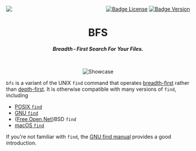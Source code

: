 
<div align = right>

[<img src = 'https://github.com/tavianator/bfs/actions/workflows/ci.yml/badge.svg' align = left>][CI]

[![Badge License]][License]
[![Badge Version]][Releases] <br>

</div>
<div align = center>

# BFS

***Breadth - First Search For Your Files.***

<br>

![Showcase]

</div>

`bfs` is a variant of the UNIX `find` command that operates [breadth-first] rather than [depth-first].
It is otherwise compatible with many versions of `find`, including

- [POSIX `find`][POSIX]
- [GNU `find`][GNU]
- {[Free],[Open],[Net]}BSD `find`
- [macOS `find`][MacOS]

If you're not familiar with `find`, the [GNU find manual][GNU Manual] provides a good introduction.


<!----------------------------------------------------------------------------->

[Showcase]: https://tavianator.github.io/bfs/animation.svg 'Screenshot'

[Releases]: https://github.com/tavianator/bfs/releases
[License]: LICENSE
[CI]: https://github.com/tavianator/bfs/actions/workflows/ci.yml


<!--------------------------------{ References }------------------------------->

[breadth-first]: https://en.wikipedia.org/wiki/Breadth-first_search
[depth-first]: https://en.wikipedia.org/wiki/Depth-first_search

[GNU Manual]: https://www.gnu.org/software/findutils/manual/html_mono/find.html
[POSIX]: http://pubs.opengroup.org/onlinepubs/9699919799/utilities/find.html
[MacOS]: https://ss64.com/osx/find.html
[Free]: https://www.freebsd.org/cgi/man.cgi?find(1)
[Open]: https://man.openbsd.org/find.1
[GNU]: https://www.gnu.org/software/findutils/
[Net]: https://man.netbsd.org/find.1


<!----------------------------------{ Badges }--------------------------------->

[Badge License]: http://img.shields.io/badge/license-0BSD-blue.svg?style=for-the-badge
[Badge Version]: https://img.shields.io/github/v/tag/tavianator/bfs?label=Version&style=for-the-badge
